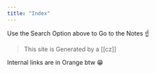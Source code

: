 ```yaml
---
title: "Index"
---
```

Use the Search Option above to Go to the Notes ☝️


> This site is Generated by a [[cz]]

Internal links are in Orange btw 😁